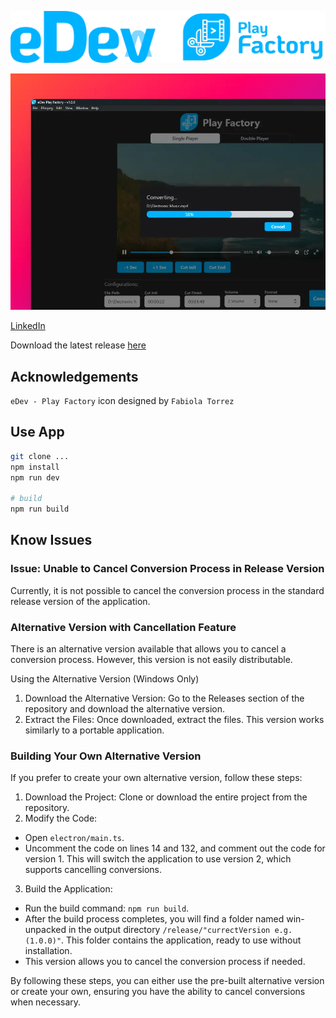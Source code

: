 [![eDev](/public/eDevFactory.webp)](https://play-factory.edevv.dev/)

![](/public/heroShoot.webp)

[LinkedIn](https://www.linkedin.com/in/edson-a%C3%B1awaya/)

Download the latest release [here](https://github.com/edsonarios/play-factory-dev/releases)

## Acknowledgements

`eDev - Play Factory` icon designed by `Fabiola Torrez`

## Use App

```bash
git clone ...
npm install
npm run dev

# build
npm run build
```

## Know Issues
### Issue: Unable to Cancel Conversion Process in Release Version
Currently, it is not possible to cancel the conversion process in the standard release version of the application.

### Alternative Version with Cancellation Feature
There is an alternative version available that allows you to cancel a conversion process. However, this version is not easily distributable.

Using the Alternative Version (Windows Only)
1. Download the Alternative Version: Go to the Releases section of the repository and download the alternative version.
2. Extract the Files: Once downloaded, extract the files. This version works similarly to a portable application.

### Building Your Own Alternative Version
If you prefer to create your own alternative version, follow these steps:

1. Download the Project: Clone or download the entire project from the repository.
2. Modify the Code:
* Open `electron/main.ts`.
* Uncomment the code on lines 14 and 132, and comment out the code for version 1. This will switch the application to use version 2, which supports cancelling conversions.
3. Build the Application:
* Run the build command: `npm run build`.
* After the build process completes, you will find a folder named win-unpacked in the output directory `/release/"currectVersion e.g.(1.0.0)"`. This folder contains the application, ready to use without installation.
* This version allows you to cancel the conversion process if needed.

By following these steps, you can either use the pre-built alternative version or create your own, ensuring you have the ability to cancel conversions when necessary.
